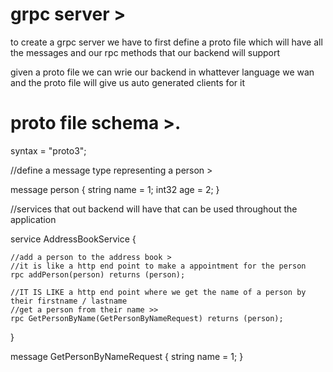 

# grpc server >

to create a grpc server we have to first define a proto file
which will have all the messages and our rpc methods that our backend will support

given a proto file we can wrie our backend in whattever language we wan
and the proto file will give us auto generated clients for it

# proto file schema >.


syntax = "proto3";

//define a message type representing a person >

message person {
    string name = 1;
    int32 age = 2;
}

//services that out backend will have that can be used throughout the application


service AddressBookService {

    //add a person to the address book >
    //it is like a http end point to make a appointment for the person
    rpc addPerson(person) returns (person);

    //IT IS LIKE a http end point where we get the name of a person by their firstname / lastname
    //get a person from their name >>
    rpc GetPersonByName(GetPersonByNameRequest) returns (person);

}

message GetPersonByNameRequest {
    string name = 1;
}